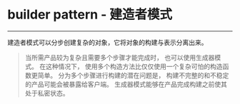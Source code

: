 # builder pattern - 建造者模式

<hr/>

建造者模式可以分步创建复杂的对象，它将对象的构建与表示分离出来。

> 当所需产品较为复杂且需要多个步骤才能完成时， 也可以使用生成器模式。 在这种情况下， 使用多个构造方法比仅仅使用一个复杂可怕的构造函数更简单。 分为多个步骤进行构建的潜在问题是， 构建不完整的和不稳定的产品可能会被暴露给客户端。 生成器模式能够在产品完成构建之前使其处于私密状态。
